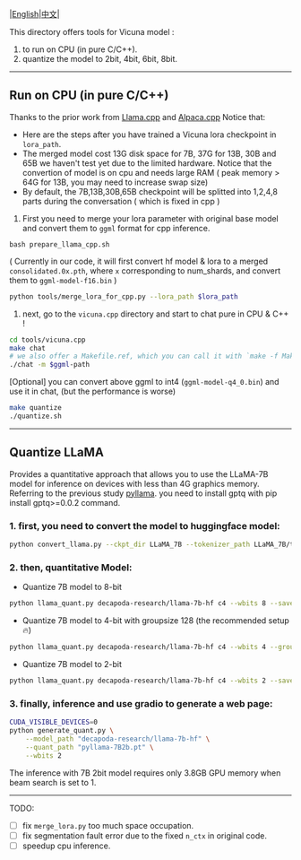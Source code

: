 |[English](https://github.com/Facico/Chinese-Vicuna/blob/master/tools/readme.md)|[中文](https://github.com/Facico/Chinese-Vicuna/blob/master/tools/readme_zh.md)|

This directory offers tools for Vicuna model :
1. to run on CPU (in pure C/C++).
2. quantize the model to 2bit, 4bit, 6bit, 8bit.
---
## Run on CPU (in pure C/C++)
Thanks to the prior work from [Llama.cpp](https://github.com/ggerganov/llama.cpp) and [Alpaca.cpp](https://github.com/antimatter15/alpaca.cpp)
Notice that:
   - Here are the steps after you have trained a Vicuna lora checkpoint in `lora_path`.
   - The merged model cost 13G disk space for 7B, 37G for 13B, 30B and 65B we haven't test yet due to the limited hardware. Notice that the convertion of model is on cpu and needs large RAM ( peak memory > 64G for 13B, you may need to increase swap size)
   - By default, the 7B,13B,30B,65B checkpoint will be splitted into 1,2,4,8 parts during the conversation ( which is fixed in cpp )

1. First you need to merge your lora parameter with original base model and convert them to  `ggml` format for cpp inference.
```
bash prepare_llama_cpp.sh
```
 ( Currently in our code, it will first convert hf model & lora to a merged `consolidated.0x.pth`, where `x` corresponding to num_shards, and convert them to `ggml-model-f16.bin` )
```bash 
python tools/merge_lora_for_cpp.py --lora_path $lora_path
```

1. next, go to the `vicuna.cpp` directory and start to chat pure in CPU & C++ !
```bash
cd tools/vicuna.cpp
make chat 
# we also offer a Makefile.ref, which you can call it with `make -f Makefile.ref `
./chat -m $ggml-path

```
[Optional] you can convert above ggml to int4 (`ggml-model-q4_0.bin`) and use it in chat,  (but the performance is worse)
```bash
make quantize
./quantize.sh
```

---
## Quantize LLaMA
Provides a quantitative approach that allows you to use the LLaMA-7B model for inference on devices with less than 4G graphics memory.
Referring to the previous study [pyllama](https://github.com/juncongmoo/pyllama).
you need to install gptq with pip install gptq>=0.0.2 command.
### 1. first, you need to convert the model to huggingface model:
```bash 
python convert_llama.py --ckpt_dir LLaMA_7B --tokenizer_path LLaMA_7B/tokenizer.model --model_size 7B --output_dir LLaMA_7B_hf --to hf
```
### 2. then, quantitative Model:
- Quantize 7B model to 8-bit
```bash
python llama_quant.py decapoda-research/llama-7b-hf c4 --wbits 8 --save pyllama-7B8b.pt --eval
```

- Quantize 7B model to 4-bit with groupsize 128 (the recommended setup 🔥)
```bash
python llama_quant.py decapoda-research/llama-7b-hf c4 --wbits 4 --groupsize 128 --save pyllama-7B4b.pt --eval
```

- Quantize 7B model to 2-bit
```bash
python llama_quant.py decapoda-research/llama-7b-hf c4 --wbits 2 --save pyllama-7B2b.pt --eval
```
### 3. finally, inference and use gradio to generate a web page:
```bash
CUDA_VISIBLE_DEVICES=0
python generate_quant.py \
    --model_path "decapoda-research/llama-7b-hf" \
    --quant_path "pyllama-7B2b.pt" \
    --wbits 2
```

The inference with 7B 2bit model requires only 3.8GB GPU memory when beam search is set to  1.

---


TODO:
- [ ] fix `merge_lora.py` too much space occupation. 
- [ ] fix segmentation fault error due to the fixed `n_ctx` in original code.
- [ ] speedup cpu inference.

